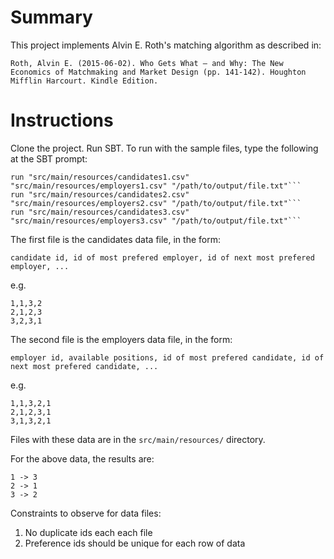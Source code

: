 # Summary

This project implements Alvin E. Roth's matching algorithm as described in:

```Roth, Alvin E. (2015-06-02). Who Gets What — and Why: The New Economics of Matchmaking and Market Design (pp. 141-142). Houghton Mifflin Harcourt. Kindle Edition.``` 

# Instructions

Clone the project. Run SBT. To run with the sample files, type the following at the SBT prompt:

```
run "src/main/resources/candidates1.csv" "src/main/resources/employers1.csv" "/path/to/output/file.txt"```
run "src/main/resources/candidates2.csv" "src/main/resources/employers2.csv" "/path/to/output/file.txt"```
run "src/main/resources/candidates3.csv" "src/main/resources/employers3.csv" "/path/to/output/file.txt"```
```

The first file is the candidates data file, in the form:

```
candidate id, id of most prefered employer, id of next most prefered employer, ...
```

e.g.

```
1,1,3,2
2,1,2,3
3,2,3,1
```

The second file is the employers data file, in the form:

```
employer id, available positions, id of most prefered candidate, id of next most prefered candidate, ...
```

e.g.

```
1,1,3,2,1
2,1,2,3,1
3,1,3,2,1
```

Files with these data are in the ```src/main/resources/``` directory.

For the above data, the results are:

```
1 -> 3
2 -> 1
3 -> 2
```

Constraints to observe for data files: 

1. No duplicate ids each each file 
2. Preference ids should be unique for each row of data